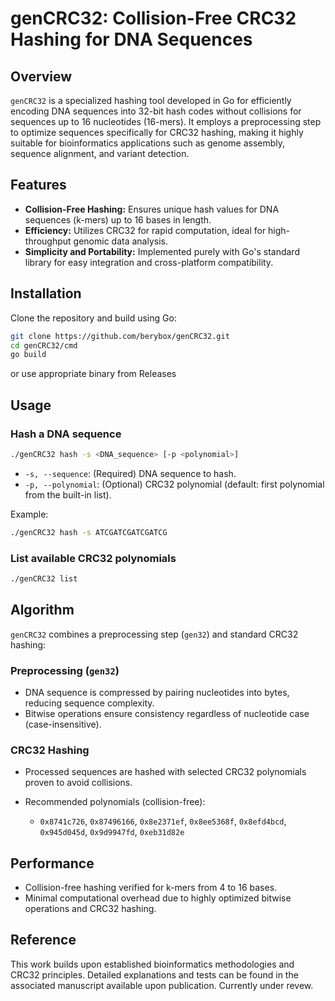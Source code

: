 # genCRC32: Collision-Free CRC32 Hashing for DNA Sequences

## Overview

`genCRC32` is a specialized hashing tool developed in Go for efficiently encoding DNA sequences into 32-bit hash codes without collisions for sequences up to 16 nucleotides (16-mers). It employs a preprocessing step to optimize sequences specifically for CRC32 hashing, making it highly suitable for bioinformatics applications such as genome assembly, sequence alignment, and variant detection.

## Features

* **Collision-Free Hashing:** Ensures unique hash values for DNA sequences (k-mers) up to 16 bases in length.
* **Efficiency:** Utilizes CRC32 for rapid computation, ideal for high-throughput genomic data analysis.
* **Simplicity and Portability:** Implemented purely with Go's standard library for easy integration and cross-platform compatibility.

## Installation

Clone the repository and build using Go:

```bash
git clone https://github.com/berybox/genCRC32.git
cd genCRC32/cmd
go build
```

or use appropriate binary from Releases

## Usage

### Hash a DNA sequence

```bash
./genCRC32 hash -s <DNA_sequence> [-p <polynomial>]
```

* `-s, --sequence`: (Required) DNA sequence to hash.
* `-p, --polynomial`: (Optional) CRC32 polynomial (default: first polynomial from the built-in list).

Example:

```bash
./genCRC32 hash -s ATCGATCGATCGATCG
```

### List available CRC32 polynomials

```bash
./genCRC32 list
```

## Algorithm

`genCRC32` combines a preprocessing step (`gen32`) and standard CRC32 hashing:

### Preprocessing (`gen32`)

* DNA sequence is compressed by pairing nucleotides into bytes, reducing sequence complexity.
* Bitwise operations ensure consistency regardless of nucleotide case (case-insensitive).

### CRC32 Hashing

* Processed sequences are hashed with selected CRC32 polynomials proven to avoid collisions.
* Recommended polynomials (collision-free):

  * `0x8741c726`, `0x87496166`, `0x8e2371ef`, `0x8ee5368f`, `0x8efd4bcd`, `0x945d045d`, `0x9d9947fd`, `0xeb31d82e`

## Performance

* Collision-free hashing verified for k-mers from 4 to 16 bases.
* Minimal computational overhead due to highly optimized bitwise operations and CRC32 hashing.


## Reference

This work builds upon established bioinformatics methodologies and CRC32 principles. Detailed explanations and tests can be found in the associated manuscript available upon publication. Currently under revew.
